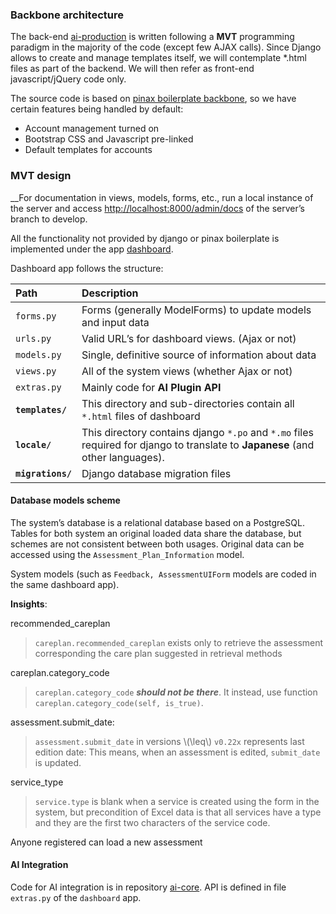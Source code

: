 <h3 id="backbone-architecture">Backbone architecture</h3>
<p>The back-end <a href="https://github.com/blusa/ai-production">ai-production</a> is written following a <strong>MVT</strong> programming paradigm in the majority of the code (except few AJAX calls). Since Django allows to create and manage templates itself, we will contemplate *.html files as part of the backend. We will then refer as front-end javascript/jQuery code only.</p>
<p>The source code is based on <a href="http://pinaxproject.com/">pinax boilerplate backbone</a>, so we have certain features being handled by default:</p>
<ul>
<li>Account management turned on</li>
<li>Bootstrap CSS and Javascript pre-linked</li>
<li>Default templates for accounts</li>
</ul>
<h3 id="mvt-design">MVT design</h3>
<p>__For documentation in views, models, forms, etc., run a local instance of the server and access <a href="http://localhost:8000/admin/docs">http://localhost:8000/admin/docs</a> of the server’s branch to develop.</p>
<p>All the functionality not provided by django or pinax boilerplate is implemented under the app <a href="https://github.com/blusa/ai-production/tree/master/production_site/dashboard">dashboard</a>.</p>
<p>Dashboard app follows the structure:</p>
<table>
<thead>
<tr>
<th align="left">Path</th>
<th align="left">Description</th>
</tr>
</thead>
<tbody>
<tr>
<td align="left"><code>forms.py</code></td>
<td align="left">Forms (generally ModelForms) to update models and input data</td>
</tr>
<tr>
<td align="left"><code>urls.py</code></td>
<td align="left">Valid URL’s for dashboard views. (Ajax or not)</td>
</tr>
<tr>
<td align="left"><code>models.py</code></td>
<td align="left">Single, definitive source of information about data</td>
</tr>
<tr>
<td align="left"><code>views.py</code></td>
<td align="left">All of the system views (whether Ajax or not)</td>
</tr>
<tr>
<td align="left"><code>extras.py</code></td>
<td align="left">Mainly code for <strong>AI Plugin API</strong></td>
</tr>
<tr>
<td align="left"><strong><code>templates/</code></strong></td>
<td align="left">This directory and sub-directories contain all <code>*.html</code> files of dashboard</td>
</tr>
<tr>
<td align="left"><strong><code>locale/</code></strong></td>
<td align="left">This directory contains django <code>*.po</code> and <code>*.mo</code> files required for django to translate to <strong>Japanese</strong> (and other languages).</td>
</tr>
<tr>
<td align="left"><strong><code>migrations/</code></strong></td>
<td align="left">Django database migration files</td>
</tr>
</tbody>
</table>
<h4 id="database-models-scheme">Database models scheme</h4>
<p>The system’s database is a relational database based on a PostgreSQL. Tables for both system an original loaded data share the database, but schemes are not consistent between both usages. Original data can be accessed using the <code>Assessment_Plan_Information</code> model.</p>
<p>System models (such as <code>Feedback, AssessmentUIForm</code> models are coded in the same dashboard app).</p>
<p><strong>Insights</strong>:</p>
<p>recommended_careplan</p>
<blockquote>
<p><code>careplan.recommended_careplan</code> exists only to retrieve the assessment corresponding the care plan suggested in retrieval methods</p>
</blockquote>
<p>careplan.category_code</p>
<blockquote>
<p><code>careplan.category_code</code> <strong><em>should not be there</em></strong>. It instead, use function <code>careplan.category_code(self, is_true)</code>.</p>
</blockquote>
<p>assessment.submit_date:</p>
<blockquote>
<p><code>assessment.submit_date</code> in versions \(\leq\) <code>v0.22x</code> represents last edition date: This means, when an assessment is edited, <code>submit_date</code> is updated.</p>
</blockquote>
<p>service_type</p>
<blockquote>
<p><code>service.type</code> is blank when a service is created using the form in the system, but precondition of Excel data is that all services have a type and they are the first two characters of the service code.</p>
</blockquote>
<p>Anyone registered can load a new assessment</p>
<h4 id="ai-integration">AI Integration</h4>
<p>Code for AI integration is in repository <a href="https://github.com/blusa/ai-core">ai-core</a>. API is defined in file <code>extras.py</code> of the <code>dashboard</code> app.</p>
